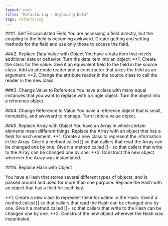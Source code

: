 ```yaml
---
layout: post
title: "Refactoring - Organizng Data"
tags: refactoring
---
```

###1. Self Encapsulated Field
You are accessing a field directly, but the coupling to the field is becoming awkward.
Create getting and setting methods for the field and use only those to access the field.


###2. Replace Data Value with Object
You have a data item that needs additional data or behavior.
Turn the data item into an object:
**1. Create the class for the value. Give it an equivalent field to the field in the source class. Add an attribute reader and a constructor that takes the field as an argument.
**2. Change the attribute reader in the source class to call the reader in the new class.

###3. Change Value to Reference
You have a class with many equal instances that you want to replace with a single object.
Turn the object into a reference object.

###4. Change Reference to Value
You have a reference object that is small, immutable, and awkward to manage. Turn it into a value object.

###5. Replace Array with Object
You have an Array in which certain elements mean different things. Replace the Array with an object that has a field for each element.
**1. Create a new class to represent the information in the Array. Give it a method called [] so that callers that read the Array can be changed one by one. Give it a method called []= so that callers that write to the Array can be changed one by one.
**2. Construct the new object wherever the Array was instantiated.

###6. Replace Hash with Object

You have a Hash that stores several different types of objects, and is passed around and used for more than one purpose.
Replace the Hash with an object that has a field for each key.

**1. Create a new class to represent the information in the Hash. Give it a method called [] so that callers that read the Hash can be changed one by one. Give it a method called []= so that callers that write to the Hash can be changed one by one.
**2. Construct the new object wherever the Hash was instantiated.



